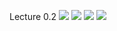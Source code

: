 Lecture 0.2
![](https://github.com/joeyjon123/Ethics19Spring2020/blob/master/0.2.01%207%20Key%20Debates.png)
![](https://github.com/joeyjon123/Ethics19Spring2020/blob/master/0.2.02%20Ethical%20Methods%20Decision%20Tree.png)
![](https://github.com/joeyjon123/Ethics19Spring2020/blob/master/0.2.03%203%20Overlapping%20Ethical%20Questions.png)
![](https://github.com/joeyjon123/Ethics19Spring2020/blob/master/0.2.04%20Model%20of%20the%20Moral%20Process.png)
